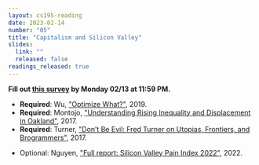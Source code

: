 ```yaml
---
layout: cs195-reading
date: 2023-02-14
number: "05"
title: "Capitalism and Silicon Valley"
slides:
  link: ""
  released: false
readings_released: true
---
```


**Fill out [this survey][l05_form] by Monday 02/13 at 11:59 PM.**

* **Required**: Wu, ["Optimize What?"](https://communemag.com/optimize-what/), 2019.
* **Required**: Montojo, ["Understanding Rising Inequality and Displacement in Oakland"](https://www.kcet.org/shows/city-rising/understanding-rising-inequality-and-displacement-in-oakland), 2017.
* **Required**: Turner, ["Don’t Be Evil: Fred Turner on Utopias, Frontiers, and Brogrammers"](https://logicmag.io/justice/fred-turner-dont-be-evil/), 2017.
<!--* Optional: Sourour, Bill, ["The code I'm stil ashamed of"](https://www.freecodecamp.org/news/the-code-im-still-ashamed-of-e4c021dff55e/), 2016. (trigger warning: suicide)-->
* Optional: Nguyen, ["Full report: Silicon Valley Pain Index 2022"](https://sanjosespotlight.com/full-report-silicon-valley-pain-index-2022/), 2022.
<!--https://www.mercurynews.com/2018/02/15/income-inequality-in-the-bay-area-is-among-nations-highest/amp/-->

[l05_form]: https://docs.google.com/forms/d/e/1FAIpQLScjLyRQUdTFUzWLDRKdPHH2DsQ6ZhEFTLJESs3tjLvDh9316g/viewform
